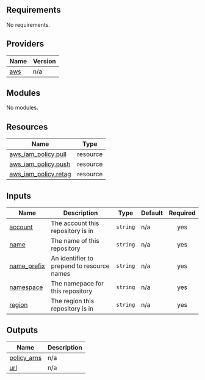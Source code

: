 <!-- BEGIN_TF_DOCS -->
## Requirements

No requirements.

## Providers

| Name | Version |
|------|---------|
| <a name="provider_aws"></a> [aws](#provider\_aws) | n/a |

## Modules

No modules.

## Resources

| Name | Type |
|------|------|
| [aws_iam_policy.pull](https://registry.terraform.io/providers/hashicorp/aws/latest/docs/resources/iam_policy) | resource |
| [aws_iam_policy.push](https://registry.terraform.io/providers/hashicorp/aws/latest/docs/resources/iam_policy) | resource |
| [aws_iam_policy.retag](https://registry.terraform.io/providers/hashicorp/aws/latest/docs/resources/iam_policy) | resource |

## Inputs

| Name | Description | Type | Default | Required |
|------|-------------|------|---------|:--------:|
| <a name="input_account"></a> [account](#input\_account) | The account this repository is in | `string` | n/a | yes |
| <a name="input_name"></a> [name](#input\_name) | The name of this repository | `string` | n/a | yes |
| <a name="input_name_prefix"></a> [name\_prefix](#input\_name\_prefix) | An identifier to prepend to resource names | `string` | n/a | yes |
| <a name="input_namespace"></a> [namespace](#input\_namespace) | The namepace for this repository | `string` | n/a | yes |
| <a name="input_region"></a> [region](#input\_region) | The region this repository is in | `string` | n/a | yes |

## Outputs

| Name | Description |
|------|-------------|
| <a name="output_policy_arns"></a> [policy\_arns](#output\_policy\_arns) | n/a |
| <a name="output_url"></a> [url](#output\_url) | n/a |
<!-- END_TF_DOCS -->